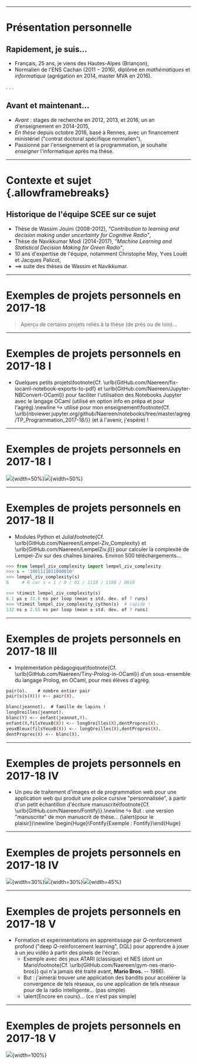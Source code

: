 

----

# Présentation personnelle

## Rapidement, je suis...
- Français, $25$ ans, je viens des Hautes-Alpes (Briançon),
- Normalien de l'ENS Cachan ($2011-2016$), diplômé en *mathématiques* et *informatique* (agrégation en $2014$, master MVA en $2016$).

. . .

## Avant et maintenant...
- *Avant* : stages de recherche en $2012$, $2013$, et $2016$, un an d'enseignement en $2014$-$2015$,
- *En thèse* depuis octobre $2016$, basé à Rennes, avec un financement ministériel ("contrat doctoral spécifique normalien"),
- Passionné par l'enseignement et la programmation, je souhaite *enseigner* l'informatique après ma thèse.

----

# Contexte et sujet {.allowframebreaks}

## Historique de l'équipe SCEE sur ce sujet
- Thèse de Wassim Jouini ($2008$-$2012$), *"Contribution to learning and decision making under uncertainty for Cognitive Radio"*,
- Thèse de Navikkumar Modi ($2014$-$2017$), *"Machine Learning and Statistical Decision Making for Green Radio"*,
- $10$ ans d'expertise de l'équipe, notamment Christophe Moy, Yves Louët et Jacques Palicot,
- $\implies$ suite des thèses de Wassim et Navikkumar.

----

# Exemples de projets personnels en $2017$-$18$

> Aperçu de certains projets reliés à la thèse (de près ou de loin)...

----

# Exemples de projets personnels en $2017$-$18$ I

- Quelques petits projets\footnote{Cf. \urlb{GitHub.com/Naereen/fix-iocaml-notebook-exports-to-pdf} et \urlb{GitHub.com/Naereen/Jupyter-NBConvert-OCaml}} pour faciliter l'utilisation des Notebooks Jupyter avec le langage OCaml (utilisé en option info en prépa et pour l'agrég).\newline
    $\hookrightarrow$ utilisé pour mon enseignement\footnote{Cf. \urlb{nbviewer.jupyter.org/github/Naereen/notebooks/tree/master/agreg/TP_Programmation_2017-18/}} (et à l'avenir, j'espère) !

----

# Exemples de projets personnels en $2017$-$18$ I

![](./images/demo-jupyter-for-OCaml-1.png){width=50%}![](./images/demo-jupyter-for-OCaml-2.png){width=50%}

----

# Exemples de projets personnels en $2017$-$18$ II

- Modules Python et Julia\footnote{Cf. \urlb{GitHub.com/Naereen/Lempel-Ziv_Complexity} et \urlb{GitHub.com/Naereen/LempelZiv.jl}} pour calculer la complexité de Lempel-Ziv sur des chaînes binaires. Environ 500 téléchargements...

```python
>>> from lempel_ziv_complexity import lempel_ziv_complexity
>>> s = '1001111011000010'
>>> lempel_ziv_complexity(s)
6     # 6 car s = 1 / 0 / 01 / 1110 / 1100 / 0010
```

```python
>>> %timeit lempel_ziv_complexity(s)
6.1 µs ± 33.6 ns per loop (mean ± std. dev. of 7 runs)
>>> %timeit lempel_ziv_complexity_cython(s)  # rapide !
132 ns ± 2.55 ns per loop (mean ± std. dev. of 7 runs)
```

----

# Exemples de projets personnels en $2017$-$18$ III

- Implémentation pédagogique\footnote{Cf. \urlb{GitHub.com/Naereen/Tiny-Prolog-in-OCaml}} d'un sous-ensemble du langage Prolog, en OCaml, pour mes élèves d'agrég.

```prolog
pair(o).    # nombre entier pair
pair(s(s(X))) <-- pair(X).
```

```prolog
blanc(jeannot).  # famille de lapins !
longOreilles(jeannot).
blanc(Y) <-- enfant(jeannot,Y).
enfant(X,filsYeuxB(X)) <-- longOreilles(X),dentPropres(X).
yeuxBleux(filsYeuxB(X)) <-- longOreilles(X),dentPropres(X).
dentPropres(X) <-- blanc(X).
```

----

# Exemples de projets personnels en $2017$-$18$ IV

- Un peu de traitement d'images et de programmation web pour une application web qui produit une police cursive "personnalisée", à partir d'un petit échantillon d'écriture manuscrite\footnote{Cf. \urlb{GitHub.com/Naereen/Fontify}}.\newline
    $\hookrightarrow$ But : une version "manuscrite" de mon manuscrit de thèse... (\alert{pour le plaisir})\newline
    \begin{Huge}\Fontify{Exemple : Fontify}\end{Huge}

----

# Exemples de projets personnels en $2017$-$18$ IV

![](./images/demo-Fontify-1.png){width=30%}![](./images/demo-Fontify-2.png){width=30%}![](./images/demo-Fontify-3.png){width=45%}

----

# Exemples de projets personnels en $2017$-$18$ V

- Formation et expérimentations en apprentissage par $Q$-renforcement profond ("deep $Q$-reinforcement learning", DQL) pour apprendre à jouer à un jeu vidéo à partir des pixels de l'écran.
    + Exemple avec des jeux ATARI (classique) et NES (dont un Mario\footnote{Cf. \urlb{GitHub.com/Naereen/gym-nes-mario-bros}} qui n'a jamais été traité avant, **Mario Bros.** -- $1986$).
    + But : j'aimerai trouver une application des bandits pour accélérer la convergence de tels réseaux, ou une application de tels réseaux pour de la radio intelligente... (pas simple)
    + \alert{Encore en cours}... (ce n'est pas simple)

----

# Exemples de projets personnels en $2017$-$18$ V

![](./images/demo-gym-nes-mario-bros.png){width=100%}